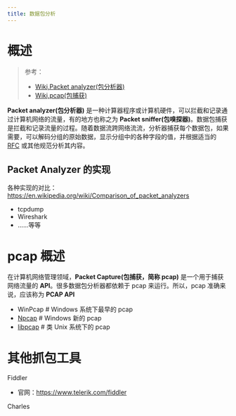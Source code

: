 ```yaml
---
title: 数据包分析
---
```


# 概述

> 参考：
> - [Wiki,Packet analyzer(包分析器)](https://en.wikipedia.org/wiki/Packet_analyzer)
> - [Wiki,pcap(包捕获)](https://en.wikipedia.org/wiki/Pcap)

**Packet analyzer(包分析器)** 是一种计算器程序或计算机硬件，可以拦截和记录通过计算机网络的流量，有的地方也称之为 **Packet sniffer(包嗅探器)**。数据包捕获是拦截和记录流量的过程。随着数据流跨网络流流，分析器捕获每个数据包，如果需要，可以解码分组的原始数据，显示分组中的各种字段的值，并根据适当的 [RFC](docs/IT学习笔记/x_标准化术语/Internet(互联网)/IETF.md) 或其他规范分析其内容。

## Packet Analyzer 的实现

各种实现的对比：<https://en.wikipedia.org/wiki/Comparison_of_packet_analyzers>

- tcpdump
- Wireshark
- ......等等

# pcap 概述

在计算机网络管理领域，**Packet Capture(包捕获，简称 pcap)** 是一个用于捕获网络流量的 **API**。很多数据包分析器都依赖于 pcap 来运行。所以，pcap 准确来说，应该称为 **PCAP API**

- WinPcap # Windows 系统下最早的 pcap
- [Npcap](https://nmap.org/npcap/) # Windows 新的 pcap
- [libpcap](https://www.tcpdump.org/) # 类 Unix 系统下的 pcap

# 其他抓包工具

Fiddler

- 官网：<https://www.telerik.com/fiddler>

Charles
